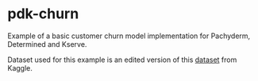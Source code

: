 # pdk-churn

Example of a basic customer churn model implementation for Pachyderm, Determined and Kserve.

Dataset used for this example is an edited version of this [dataset](https://www.kaggle.com/datasets/abhinav89/telecom-customer]) from Kaggle.
